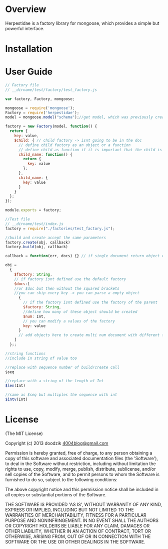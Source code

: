# Overview

Herpestidae is a factory library for mongoose, which provides a simple but powerful interface.

# Installation

# User Guide

```javascript
// Factory file
// __dirname/test/factory/test_factory.js

var factory, Factory, mongoose;

mongoose = require('mongoose');
Factory = require('herpestidae');
model = mongoose.model("schema");//get model, which was previously created

factory = new Factory(model, function() {
  return {
    key: value,
    $child: { // child factory -> isnt going to be in the doc
      // define child factory as an object or a function
      // define child as function if it is important that the child is build on every build/create operation
      child_name: function() {
        return {
          key: value
        };
      },
      child_name: {
        key: value
      }
    }
  };
});

module.exports = factory;

//Test file
// __dirname/test/index.js
factory = require("./factories/test_factory.js");

//build and create accept the same parameters
factory.create(obj, callback)
factory.build(obj, callback)

callback = function(err, docs) {} // if single document return object else Array Object

obj =
  {
    $factory: String,
    // if factory isnt defined use the default factory 
    $docs:[ 
    //or $doc but then without the squared brackets
    //you can skip every key -> you can parse a empty object
      {
        // if the factory isnt defined use the factory of the parent
        $factory: String,
        //define how many of these object should be created
        $num: Int,
        // you can modify a values of the factory
        key: value
      }
      // add objects here to create multi num document with different factory or/and value for key of main factory
    ]
  };;

//string functions
//include in string of value too

//replace with sequence number of build/create call
$seq 

//replace with a string of the length of Int 
$len(Int)

//same as $seq but multiples the sequence with int
$intv(Int)

```

# License

(The MIT License)

Copyright (c) 2013 doodzik <4004blog@gmail.com>

Permission is hereby granted, free of charge, to any person obtaining a copy of this software and associated documentation files (the 'Software'), to deal in the Software without restriction, including without limitation the rights to use, copy, modify, merge, publish, distribute, sublicense, and/or sell copies of the Software, and to permit persons to whom the Software is furnished to do so, subject to the following conditions:

The above copyright notice and this permission notice shall be included in all copies or substantial portions of the Software.

THE SOFTWARE IS PROVIDED 'AS IS', WITHOUT WARRANTY OF ANY KIND, EXPRESS OR IMPLIED, INCLUDING BUT NOT LIMITED TO THE WARRANTIES OF MERCHANTABILITY, FITNESS FOR A PARTICULAR PURPOSE AND NONINFRINGEMENT. IN NO EVENT SHALL THE AUTHORS OR COPYRIGHT HOLDERS BE LIABLE FOR ANY CLAIM, DAMAGES OR OTHER LIABILITY, WHETHER IN AN ACTION OF CONTRACT, TORT OR OTHERWISE, ARISING FROM, OUT OF OR IN CONNECTION WITH THE SOFTWARE OR THE USE OR OTHER DEALINGS IN THE SOFTWARE.
